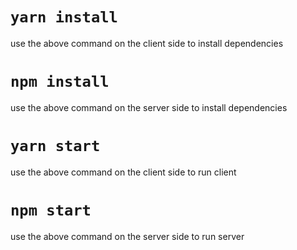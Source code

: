# `yarn install`
use the above command on the client side to install dependencies

# `npm install`
use the above command on the server side to install dependencies

# `yarn start`
use the above command on the client side to run client

# `npm start`
use the above command on the server side to run server
